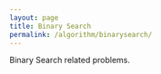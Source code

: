 ```yaml
---
layout: page
title: Binary Search
permalink: /algorithm/binarysearch/
---
```


Binary Search related problems.
